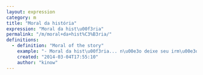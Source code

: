 ```yaml
---
layout: expression
category: m
title: "Moral da história"
expression: "Moral da hist\u00f3ria"
permalink: "/m/moral+da+hist%C3%B3ria/"
definitions:
  - definition: "Moral of the story"
    example: "- Moral da hist\u00f3ria... n\u00e3o deixe seu irm\u00e3o mais novo sozinho com seu celular."
    created: "2014-03-04T17:55:10"
    author: "kinow"
---
```

